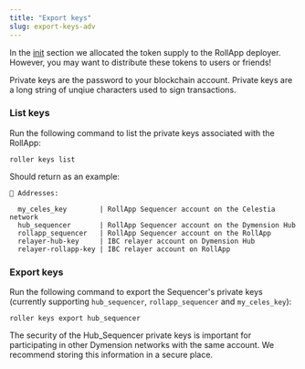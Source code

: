```yaml
---
title: "Export keys"
slug: export-keys-adv
---
```


In the [init](./initialize-adv.mdx) section we allocated the token supply to the RollApp deployer. However, you may want to distribute these tokens to users or friends!

Private keys are the password to your blockchain account. Private keys are a long string of unqiue characters used to sign transactions.

### List keys

Run the following command to list the private keys associated with the RollApp:

```
roller keys list
```

Should return as an example:

```
🔑 Addresses:

  my_celes_key        | RollApp Sequencer account on the Celestia network
  hub_sequencer       | RollApp Sequencer account on the Dymension Hub
  rollapp_sequencer   | RollApp Sequencer account on the RollApp
  relayer-hub-key     | IBC relayer account on Dymension Hub
  relayer-rollapp-key | IBC relayer account on RollApp
```

### Export keys

Run the following command to export the Sequencer's private keys (currently supporting `hub_sequencer`, `rollapp_sequencer` and `my_celes_key`):

```
roller keys export hub_sequencer
```

The security of the Hub_Sequencer private keys is important for participating in other Dymension networks with the same account. We recommend storing this information in a secure place.
